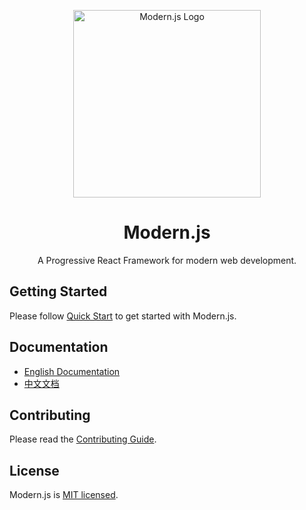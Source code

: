 <p align="center">
  <a href="https://modernjs.dev" target="blank"><img src="https://lf3-static.bytednsdoc.com/obj/eden-cn/ylaelkeh7nuhfnuhf/modernjs-cover.png" width="300" alt="Modern.js Logo" /></a>
</p>

<h1 align="center">Modern.js</h1>

<p align="center">
  A Progressive React Framework for modern web development.
</p>

## Getting Started

Please follow [Quick Start](https://modernjs.dev/en/guides/get-started/quick-start) to get started with Modern.js.

## Documentation

- [English Documentation](https://modernjs.dev/en/)
- [中文文档](https://modernjs.dev)

## Contributing

Please read the [Contributing Guide](https://github.com/web-infra-dev/modern.js/blob/main/CONTRIBUTING.md).

## License

Modern.js is [MIT licensed](https://github.com/web-infra-dev/modern.js/blob/main/LICENSE).
